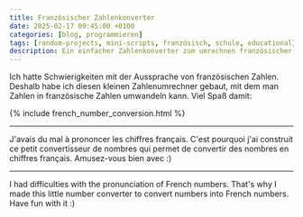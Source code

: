 ```yaml
---
title: Französischer Zahlenkonverter
date: 2025-02-17 09:45:00 +0100
categories: [blog, programmieren]
tags: [random-projects, mini-scripts, französisch, schule, educational]
description: Ein einfacher Zahlenkonverter zum umrechnen französischer Zahlen
---
```


Ich hatte Schwierigkeiten mit der Aussprache von französischen Zahlen. Deshalb habe ich diesen kleinen Zahlenumrechner gebaut, mit dem man Zahlen in französische Zahlen umwandeln kann. Viel Spaß damit:

{% include french_number_conversion.html %}

---

J'avais du mal à prononcer les chiffres français. C'est pourquoi j'ai construit ce petit convertisseur de nombres qui permet de convertir des nombres en chiffres français. Amusez-vous bien avec :)

---

I had difficulties with the pronunciation of French numbers. That's why I made this little number converter to convert numbers into French numbers. Have fun with it :)